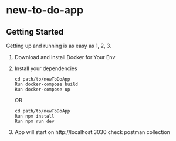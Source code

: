 # new-to-do-app


## Getting Started

Getting up and running is as easy as 1, 2, 3.

1. Download and install Docker for Your Env
2. Install your dependencies

    ```
    cd path/to/newToDoApp
    Run docker-compose build
    Run docker-compose up
    ```
    OR
    ```
    cd path/to/newToDoApp
    Run npm install
    Run npm run dev
    ```

3. App will start on http://localhost:3030 check postman collection
